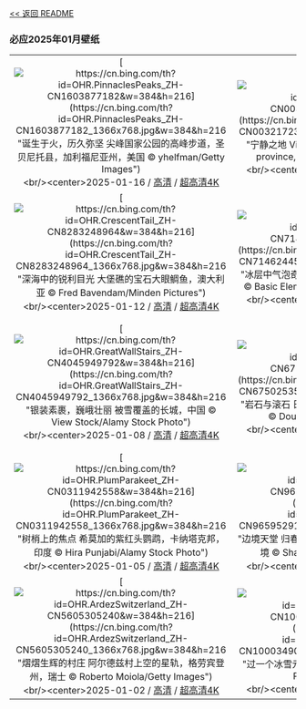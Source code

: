 [<< 返回 README](../../README.md)
### 必应2025年01月壁纸
||||
|:---:|:---:|:---:|
|[![https://cn.bing.com/th?id=OHR.PinnaclesPeaks_ZH-CN1603877182&w=384&h=216](https://cn.bing.com/th?id=OHR.PinnaclesPeaks_ZH-CN1603877182_1366x768.jpg&w=384&h=216 "诞生于火，历久弥坚&#10;尖峰国家公园的高峰步道，圣贝尼托县，加利福尼亚州，美国&#10;© yhelfman/Getty Images")](https://cn.bing.com/search?q=%e5%b0%96%e5%b3%b0%e5%9b%bd%e5%ae%b6%e5%85%ac%e5%9b%ad&form=hpcapt&mkt=zh-cn&filters=HpDate:"20250115_1600")<br/><center>2025-01-16 / [高清](https://cn.bing.com/th?id=OHR.PinnaclesPeaks_ZH-CN1603877182_1920x1200.jpg&w=1920&h=1200) / [超高清4K](https://cn.bing.com/th?id=OHR.PinnaclesPeaks_ZH-CN1603877182_UHD.jpg&w=3840&h=2160)<center/>|[![https://cn.bing.com/th?id=OHR.CadizSpain_ZH-CN0032172399&w=384&h=216](https://cn.bing.com/th?id=OHR.CadizSpain_ZH-CN0032172399_1366x768.jpg&w=384&h=216 "宁静之地&#10;Village of Zahara de la Sierra, Cádiz province, Spain&#10;© SEN LI/Getty Images")](https://cn.bing.com/search?q=%e8%90%a8%e9%98%bf%e6%8b%89%c2%b7%e5%be%b7%e6%8b%89%e8%b0%a2%e6%8b%89&form=hpcapt&mkt=zh-cn&filters=HpDate:"20250113_1600")<br/><center>2025-01-14 / [高清](https://cn.bing.com/th?id=OHR.CadizSpain_ZH-CN0032172399_1920x1200.jpg&w=1920&h=1200) / [超高清4K](https://cn.bing.com/th?id=OHR.CadizSpain_ZH-CN0032172399_UHD.jpg&w=3840&h=2160)<center/>|[![https://cn.bing.com/th?id=OHR.CoastalWales_ZH-CN9113929287&w=384&h=216](https://cn.bing.com/th?id=OHR.CoastalWales_ZH-CN9113929287_1366x768.jpg&w=384&h=216 "“威尔士”祝你新年快乐！&#10;小屋和特尔莫尔灯塔，兰德温岛，威尔士，英国&#10;© Westend61 on Offset/Shutterstock")](https://cn.bing.com/search?q=%e5%a8%81%e5%b0%94%e5%a3%ab%e6%97%a7%e6%96%b0%e5%b9%b4&form=hpcapt&mkt=zh-cn&filters=HpDate:"20250112_1600")<br/><center>2025-01-13 / [高清](https://cn.bing.com/th?id=OHR.CoastalWales_ZH-CN9113929287_1920x1200.jpg&w=1920&h=1200) / [超高清4K](https://cn.bing.com/th?id=OHR.CoastalWales_ZH-CN9113929287_UHD.jpg&w=3840&h=2160)<center/>|
|[![https://cn.bing.com/th?id=OHR.CrescentTail_ZH-CN8283248964&w=384&h=216](https://cn.bing.com/th?id=OHR.CrescentTail_ZH-CN8283248964_1366x768.jpg&w=384&h=216 "深海中的锐利目光&#10;大堡礁的宝石大眼鲷鱼，澳大利亚&#10;© Fred Bavendam/Minden Pictures")](https://cn.bing.com/search?q=%e5%ae%9d%e7%9f%b3%e5%a4%a7%e7%9c%bc%e9%b2%b7%e9%b1%bc&form=hpcapt&mkt=zh-cn&filters=HpDate:"20250111_1600")<br/><center>2025-01-12 / [高清](https://cn.bing.com/th?id=OHR.CrescentTail_ZH-CN8283248964_1920x1200.jpg&w=1920&h=1200) / [超高清4K](https://cn.bing.com/th?id=OHR.CrescentTail_ZH-CN8283248964_UHD.jpg&w=3840&h=2160)<center/>|[![https://cn.bing.com/th?id=OHR.BubbleLake_ZH-CN7146244555&w=384&h=216](https://cn.bing.com/th?id=OHR.BubbleLake_ZH-CN7146244555_1366x768.jpg&w=384&h=216 "冰层中气泡奇观&#10;亚伯拉罕湖，阿尔伯塔省，加拿大&#10;© Basic Elements Photography/Getty Images")](https://cn.bing.com/search?q=%e9%98%bf%e5%b0%94%e4%bc%af%e5%a1%94%e7%9c%81%e4%ba%9a%e4%bc%af%e6%8b%89%e7%bd%95%e6%b9%96&form=hpcapt&mkt=zh-cn&filters=HpDate:"20250109_1600")<br/><center>2025-01-10 / [高清](https://cn.bing.com/th?id=OHR.BubbleLake_ZH-CN7146244555_1920x1200.jpg&w=1920&h=1200) / [超高清4K](https://cn.bing.com/th?id=OHR.BubbleLake_ZH-CN7146244555_UHD.jpg&w=3840&h=2160)<center/>|[![https://cn.bing.com/th?id=OHR.NamibiaDunes_ZH-CN5102483490&w=384&h=216](https://cn.bing.com/th?id=OHR.NamibiaDunes_ZH-CN5102483490_1366x768.jpg&w=384&h=216 "变换的地平线&#10;苏丝斯黎沙丘，纳米布沙漠，纳米比亚&#10;© Airpano/Amazing Aerial Agency")](https://cn.bing.com/search?q=%e7%ba%b3%e7%b1%b3%e5%b8%83%e6%b2%99%e6%bc%a0&form=hpcapt&mkt=zh-cn&filters=HpDate:"20250108_1600")<br/><center>2025-01-09 / [高清](https://cn.bing.com/th?id=OHR.NamibiaDunes_ZH-CN5102483490_1920x1200.jpg&w=1920&h=1200) / [超高清4K](https://cn.bing.com/th?id=OHR.NamibiaDunes_ZH-CN5102483490_UHD.jpg&w=3840&h=2160)<center/>|
|[![https://cn.bing.com/th?id=OHR.GreatWallStairs_ZH-CN4045949792&w=384&h=216](https://cn.bing.com/th?id=OHR.GreatWallStairs_ZH-CN4045949792_1366x768.jpg&w=384&h=216 "银装素裹，巍峨壮丽&#10;被雪覆盖的长城，中国&#10;© View Stock/Alamy Stock Photo")](https://cn.bing.com/search?q=%e4%b8%ad%e5%9b%bd%e9%95%bf%e5%9f%8e&form=hpcapt&mkt=zh-cn&filters=HpDate:"20250107_1600")<br/><center>2025-01-08 / [高清](https://cn.bing.com/th?id=OHR.GreatWallStairs_ZH-CN4045949792_1920x1200.jpg&w=1920&h=1200) / [超高清4K](https://cn.bing.com/th?id=OHR.GreatWallStairs_ZH-CN4045949792_UHD.jpg&w=3840&h=2160)<center/>|[![https://cn.bing.com/th?id=OHR.BouldersNZ_ZH-CN6750253580&w=384&h=216](https://cn.bing.com/th?id=OHR.BouldersNZ_ZH-CN6750253580_1366x768.jpg&w=384&h=216 "岩石与滚石&#10;日落时的摩拉基大圆石，南岛，新西兰&#10;© Douglas Pearson/eStock Photo")](https://cn.bing.com/search?q=%e6%91%a9%e6%8b%89%e5%9f%ba%e5%a4%a7%e5%9c%86%e7%9f%b3&form=hpcapt&mkt=zh-cn&filters=HpDate:"20250106_1600")<br/><center>2025-01-07 / [高清](https://cn.bing.com/th?id=OHR.BouldersNZ_ZH-CN6750253580_1920x1200.jpg&w=1920&h=1200) / [超高清4K](https://cn.bing.com/th?id=OHR.BouldersNZ_ZH-CN6750253580_UHD.jpg&w=3840&h=2160)<center/>|[![https://cn.bing.com/th?id=OHR.RavennaBasilica_ZH-CN1406474730&w=384&h=216](https://cn.bing.com/th?id=OHR.RavennaBasilica_ZH-CN1406474730_1366x768.jpg&w=384&h=216 "神圣的深渊&#10;被水淹没的地下室，圣弗朗西斯大教堂，拉文纳，意大利&#10;© Andrea Pucci/Getty Images")](https://cn.bing.com/search?q=%e6%84%8f%e5%a4%a7%e5%88%a9%e6%8b%89%e6%96%87%e7%ba%b3&form=hpcapt&mkt=zh-cn&filters=HpDate:"20250105_1600")<br/><center>2025-01-06 / [高清](https://cn.bing.com/th?id=OHR.RavennaBasilica_ZH-CN1406474730_1920x1200.jpg&w=1920&h=1200) / [超高清4K](https://cn.bing.com/th?id=OHR.RavennaBasilica_ZH-CN1406474730_UHD.jpg&w=3840&h=2160)<center/>|
|[![https://cn.bing.com/th?id=OHR.PlumParakeet_ZH-CN0311942558&w=384&h=216](https://cn.bing.com/th?id=OHR.PlumParakeet_ZH-CN0311942558_1366x768.jpg&w=384&h=216 "树梢上的焦点&#10;希莫加的紫红头鹦鹉，卡纳塔克邦，印度&#10;© Hira Punjabi/Alamy Stock Photo")](https://cn.bing.com/search?q=%e7%b4%ab%e7%ba%a2%e5%a4%b4%e9%b9%a6%e9%b9%89&form=hpcapt&mkt=zh-cn&filters=HpDate:"20250104_1600")<br/><center>2025-01-05 / [高清](https://cn.bing.com/th?id=OHR.PlumParakeet_ZH-CN0311942558_1920x1200.jpg&w=1920&h=1200) / [超高清4K](https://cn.bing.com/th?id=OHR.PlumParakeet_ZH-CN0311942558_UHD.jpg&w=3840&h=2160)<center/>|[![https://cn.bing.com/th?id=OHR.VietnamFalls_ZH-CN9659529108&w=384&h=216](https://cn.bing.com/th?id=OHR.VietnamFalls_ZH-CN9659529108_1366x768.jpg&w=384&h=216 "边境天堂&#10;归春河上的板约-德天瀑布，中国与越南边境&#10;© Shane P. White/Minden Pictures")](https://cn.bing.com/search?q=%e6%9d%bf%e7%ba%a6-%e5%be%b7%e5%a4%a9%e7%80%91%e5%b8%83&form=hpcapt&mkt=zh-cn&filters=HpDate:"20250103_1600")<br/><center>2025-01-04 / [高清](https://cn.bing.com/th?id=OHR.VietnamFalls_ZH-CN9659529108_1920x1200.jpg&w=1920&h=1200) / [超高清4K](https://cn.bing.com/th?id=OHR.VietnamFalls_ZH-CN9659529108_UHD.jpg&w=3840&h=2160)<center/>|[![https://cn.bing.com/th?id=OHR.TolkienOxford_ZH-CN6331694590&w=384&h=216](https://cn.bing.com/th?id=OHR.TolkienOxford_ZH-CN6331694590_1366x768.jpg&w=384&h=216 "尽享欢乐时光&#10;英国拉德克里夫图书馆和万灵学院，牛津大学，英格兰&#10;© atiger/Shutterstock")](https://cn.bing.com/search?q=JRR+%e6%89%98%e5%b0%94%e9%87%91&form=hpcapt&mkt=zh-cn&filters=HpDate:"20250102_1600")<br/><center>2025-01-03 / [高清](https://cn.bing.com/th?id=OHR.TolkienOxford_ZH-CN6331694590_1920x1200.jpg&w=1920&h=1200) / [超高清4K](https://cn.bing.com/th?id=OHR.TolkienOxford_ZH-CN6331694590_UHD.jpg&w=3840&h=2160)<center/>|
|[![https://cn.bing.com/th?id=OHR.ArdezSwitzerland_ZH-CN5605305240&w=384&h=216](https://cn.bing.com/th?id=OHR.ArdezSwitzerland_ZH-CN5605305240_1366x768.jpg&w=384&h=216 "熠熠生辉的村庄&#10;阿尔德兹村上空的星轨，格劳宾登州，瑞士&#10;© Roberto Moiola/Getty Images")](https://cn.bing.com/search?q=%e7%91%9e%e5%a3%ab%e9%98%bf%e5%b0%94%e5%be%b7%e5%85%b9&form=hpcapt&mkt=zh-cn&filters=HpDate:"20250101_1600")<br/><center>2025-01-02 / [高清](https://cn.bing.com/th?id=OHR.ArdezSwitzerland_ZH-CN5605305240_1920x1200.jpg&w=1920&h=1200) / [超高清4K](https://cn.bing.com/th?id=OHR.ArdezSwitzerland_ZH-CN5605305240_UHD.jpg&w=3840&h=2160)<center/>|[![https://cn.bing.com/th?id=OHR.PolarBearSwim_ZH-CN1000349057&w=384&h=216](https://cn.bing.com/th?id=OHR.PolarBearSwim_ZH-CN1000349057_1366x768.jpg&w=384&h=216 "过一个冰雪元旦！&#10;在北极玩耍的北极熊&#10;© Ondrej Prosicky/Shutterstock")](https://cn.bing.com/search?q=%e5%85%83%e6%97%a6&form=hpcapt&mkt=zh-cn&filters=HpDate:"20241231_1600")<br/><center>2025-01-01 / [高清](https://cn.bing.com/th?id=OHR.PolarBearSwim_ZH-CN1000349057_1920x1200.jpg&w=1920&h=1200) / [超高清4K](https://cn.bing.com/th?id=OHR.PolarBearSwim_ZH-CN1000349057_UHD.jpg&w=3840&h=2160)<center/>